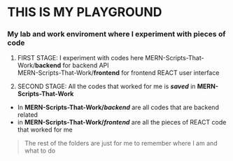 # THIS IS MY PLAYGROUND

### My lab and work enviroment where I experiment with pieces of code

1. FIRST STAGE: I experiment with codes here
MERN-Scripts-That-Work/**backend** for backend API  
MERN-Scripts-That-Work/**frontend** for frontend REACT user interface  



2. SECOND STAGE: All the codes that worked for me is ***saved*** in **MERN-Scripts-That-Work** 
- In **MERN-Scripts-That-Work/*backend*** are all codes that are backend related
- in  **MERN-Scripts-That-Work/*frontend*** are all the pieces of REACT code that worked for me

> The rest of the folders are just for me to remember where I am and what to do 




 
 
 

